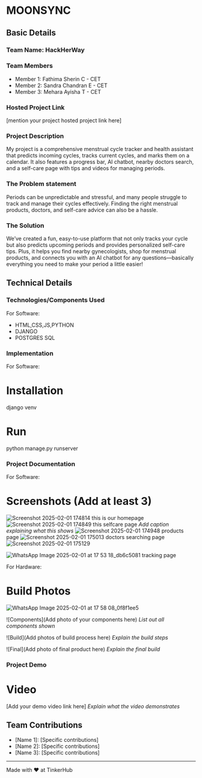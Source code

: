 # MOONSYNC


## Basic Details
### Team Name: HackHerWay


### Team Members
- Member 1: Fathima Sherin C - CET
- Member 2: Sandra Chandran E - CET
- Member 3: Mehara Ayisha T - CET

### Hosted Project Link
[mention your project hosted project link here]

### Project Description
My project is a comprehensive menstrual cycle tracker and health assistant that predicts incoming cycles, tracks current cycles, and marks them on a calendar. It also features a progress bar, AI chatbot, nearby doctors search, and a self-care page with tips and videos for managing periods.

### The Problem statement
Periods can be unpredictable and stressful, and many people struggle to track and manage their cycles effectively. Finding the right menstrual products, doctors, and self-care advice can also be a hassle.

### The Solution
We’ve created a fun, easy-to-use platform that not only tracks your cycle but also predicts upcoming periods and provides personalized self-care tips. Plus, it helps you find nearby gynecologists, shop for menstrual products, and connects you with an AI chatbot for any questions—basically everything you need to make your period a little easier!

## Technical Details
### Technologies/Components Used
For Software:
- HTML,CSS,JS,PYTHON
- DJANGO
- POSTGRES SQL


### Implementation
For Software:
# Installation
django
venv

# Run
python manage.py runserver

### Project Documentation
For Software:

# Screenshots (Add at least 3)
![Screenshot 2025-02-01 174814](https://github.com/user-attachments/assets/dcac5152-0f7b-4602-93eb-ee713be43d6f)
this is our homepage
![Screenshot 2025-02-01 174849](https://github.com/user-attachments/assets/9b3e4be2-2a41-4e39-a91a-f96e5619f640)
this selfcare page
*Add caption explaining what this shows*
![Screenshot 2025-02-01 174948](https://github.com/user-attachments/assets/b7dd5478-0dc8-43a2-b721-829899e9b1d3)
products page
![Screenshot 2025-02-01 175013](https://github.com/user-attachments/assets/b64df936-4d40-4d85-abeb-9bf7d6f29e90)
doctors searching page
![Screenshot 2025-02-01 175129](https://github.com/user-attachments/assets/aa6d757c-7d42-4a1b-9e49-34396abf1c4d)

![WhatsApp Image 2025-02-01 at 17 53 18_db6c5081](https://github.com/user-attachments/assets/95643dfb-ab22-440e-bf0c-99c0447c63e1)
tracking page

For Hardware:

# Build Photos
![WhatsApp Image 2025-02-01 at 17 58 08_0f8f1ee5](https://github.com/user-attachments/assets/1af58299-0492-490f-ae5d-fe77f6707e72)



![Components](Add photo of your components here)
*List out all components shown*

![Build](Add photos of build process here)
*Explain the build steps*

![Final](Add photo of final product here)
*Explain the final build*

### Project Demo
# Video
[Add your demo video link here]
*Explain what the video demonstrates*


## Team Contributions
- [Name 1]: [Specific contributions]
- [Name 2]: [Specific contributions]
- [Name 3]: [Specific contributions]

---
Made with ❤️ at TinkerHub
